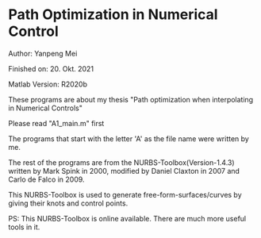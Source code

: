 # Path Optimization in Numerical Control

Author: Yanpeng Mei

Finished on: 20. Okt. 2021

Matlab Version: R2020b

These programs are about my thesis "Path optimization when interpolating in Numerical Controls"

Please read "A1_main.m" first

The programs that start with the letter 'A' as the file name were written by me.

The rest of the programs are from the NURBS-Toolbox(Version-1.4.3) written by Mark Spink in 2000, modified by Daniel Claxton in 2007 and Carlo de Falco in 2009.

This NURBS-Toolbox is used to generate free-form-surfaces/curves by giving their knots and control points.

PS: This NURBS-Toolbox is online available. There are much more useful tools in it.
